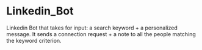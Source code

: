 # Linkedin_Bot
Linkedin Bot that takes for input: a search keyword + a personalized message. It sends a connection request + a note to all the people matching the keyword criterion.

